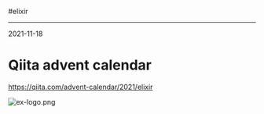 #elixir

---
2021-11-18

# Qiita advent calendar

https://qiita.com/advent-calendar/2021/elixir


![ex-logo.png](https://camo.qiitausercontent.com/bc6c783b98e6a6fac50129b7e0ff59307c03abbf/68747470733a2f2f71696974612d696d6167652d73746f72652e73332e61702d6e6f727468656173742d312e616d617a6f6e6177732e636f6d2f302f32383137342f31653438383735372d383666362d346136312d336632312d6633623231373064646537342e706e67)